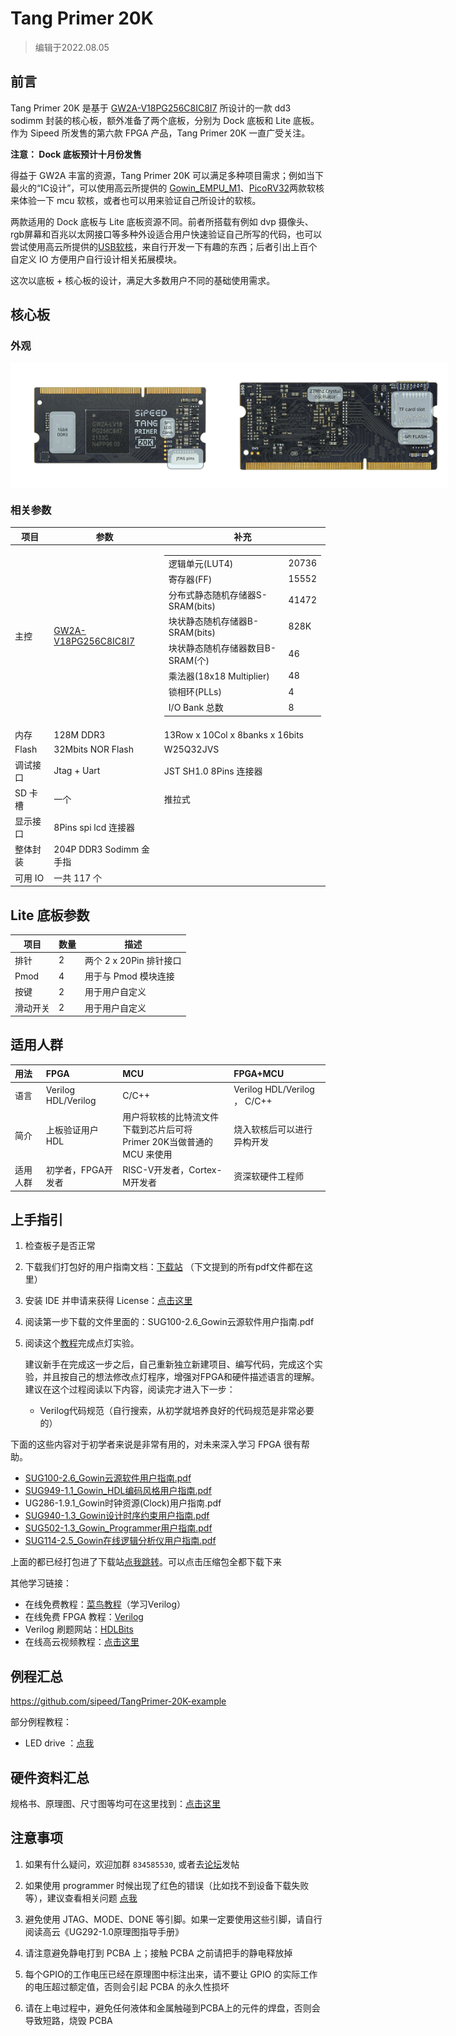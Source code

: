 # Tang Primer 20K

> 编辑于2022.08.05

## 前言

Tang Primer 20K 是基于 [GW2A-V18PG256C8IC8I7](http://www.gowinsemi.com.cn/prod_view.aspx?TypeId=10&amp;FId=t3:10:3&amp;Id=167#GW2A) 所设计的一款 dd3 sodimm 封装的核心板，额外准备了两个底板，分别为 Dock 底板和 Lite 底板。作为 Sipeed 所发售的第六款 FPGA 产品，Tang Primer 20K 一直广受关注。

**注意： Dock 底板预计十月份发售**

得益于 GW2A 丰富的资源，Tang Primer 20K 可以满足多种项目需求；例如当下最火的“IC设计”，可以使用高云所提供的 [Gowin_EMPU_M1](http://www.gowinsemi.com.cn/prodshow_view.aspx?TypeId=71&Id=178&FId=t31:71:31#IP)、[PicoRV32](http://www.gowinsemi.com.cn/prodshow_view.aspx?TypeId=70&Id=175&FId=t31:70:31#IP)两款软核来体验一下 mcu 软核，或者也可以用来验证自己所设计的软核。

两款适用的 Dock 底板与 Lite 底板资源不同。前者所搭载有例如 dvp 摄像头、rgb屏幕和百兆以太网接口等多种外设适合用户快速验证自己所写的代码，也可以尝试使用高云所提供的[USB软核](http://www.gowinsemi.com.cn/enrollment_view.aspx?TypeId=67&Id=858&FId=t27:67:27#IP)，来自行开发一下有趣的东西；后者引出上百个自定义 IO 方便用户自行设计相关拓展模块。

这次以底板 + 核心板的设计，满足大多数用户不同的基础使用需求。

## 核心板

### 外观

<body>
<div class="imbox">
    <img src="./assets/20k_front.png" width=350>
    <img src="./assets/20k_back.png" width=350>
<style>
.imbox{
     display:flex;
     flex-direction: row;
     }
</style>
</div>
</body>

### 相关参数

<table>
	<thead>
		<tr>
			<th style="text-align:center">项目</th>
			<th style="text-align:center">参数</th>
			<th style="text-align:center">补充</th>
		</tr>
	</thead>
	<tbody>
		<tr>
			<td style="text-align:left">主控</td>
			<td style="text-align:left"><a href="http://www.gowinsemi.com.cn/prod_view.aspx?TypeId=10&amp;FId=t3:10:3&amp;Id=167#GW2A">GW2A-V18PG256C8IC8I7</a>
			</td>
			<td style="text-align:left">
				<table>
					<tr>
						<td>逻辑单元(LUT4)</td>
						<td>20736</td>
					</tr>
					<tr>
						<td>寄存器(FF)</td>
						<td>15552</td>
					</tr>
					<tr>
						<td>分布式静态随机存储器S-SRAM(bits)</td>
						<td>41472</td>
					</tr>
					<tr>
						<td>块状静态随机存储器B-SRAM(bits)</td>
						<td>828K</td>
					</tr>
					<tr>
						<td>块状静态随机存储器数目B-SRAM(个)</td>
						<td>46</td>
					</tr>
					<tr>
						<td>乘法器(18x18 Multiplier)</td>
						<td>48</td>
					</tr>
					<tr>
						<td>锁相环(PLLs)</td>
						<td>4</td>
					</tr>
					<tr>
						<td>I/O Bank 总数</td>
						<td>8</td>
					</tr>
				</table>
			</td>
		</tr>
		<tr>
			<td style="text-align:left">内存</td>
			<td style="text-align:left">128M DDR3</td>
			<td style="text-align:left">13Row x 10Col x 8banks x 16bits</td>
		</tr>
		<tr>
			<td style="text-align:left">Flash</td>
			<td style="text-align:left">32Mbits NOR Flash</td>
			<td style="text-align:left">W25Q32JVS</td>
		</tr>
		<tr>
			<td style="text-align:left">调试接口</td>
			<td style="text-align:left">Jtag + Uart</td>
			<td style="text-align:left">JST SH1.0 8Pins 连接器</td>
		</tr>
		<tr>
			<td style="text-align:left">SD 卡槽</td>
			<td style="text-align:left">一个</td>
			<td style="text-align:left">推拉式</td>
		</tr>
		<tr>
			<td style="text-align:left">显示接口</td>
			<td style="text-align:left">8Pins spi lcd 连接器</td>
			<td style="text-align:left"></td>
		</tr>
		<tr>
			<td style="text-align:left">整体封装</td>
			<td style="text-align:left">204P DDR3 Sodimm 金手指</td>
			<td style="text-align:left"></td>
		</tr>
		<tr>
			<td style="text-align:left">可用 IO</td>
			<td style="text-align:left">一共 117 个</td>
			<td style="text-align:left"></td>
		</tr>
	</tbody>
</table>

## Lite 底板参数

| 项目 | 数量 | 描述 |
|---|---|---|
| 排针 | 2 | 两个 2 x 20Pin 排针接口 |
| Pmod | 4 | 用于与 Pmod 模块连接 |
| 按键 | 2 | 用于用户自定义 |
| 滑动开关 | 2 | 用于用户自定义 |


## **适用人群**

| 用法     | FPGA                             | MCU                                | FPGA+MCU                     |
| :---- | :---------- | :------------- | :----------------- |
| 语言     | Verilog HDL/Verilog         | C/C++               | Verilog HDL/Verilog ，  C/C++                |
| 简介     | 上板验证用户HDL | 用户将软核的比特流文件下载到芯片后可将<br>Primer 20K当做普通的 MCU 来使用  | 烧入软核后可以进行异构开发 |
| 适用人群 | 初学者，FPGA开发者        | RISC-V开发者，Cortex-M开发者          | 资深软硬件工程师             |

## **上手指引**

1. 检查板子是否正常

1. 下载我们打包好的用户指南文档：[下载站](https://dl.sipeed.com/shareURL/TANG/Primer_20K/07_Chip_manual/CN/%E9%80%9A%E7%94%A8%E6%8C%87%E5%BC%95) （下文提到的所有pdf文件都在这里）

2. 安装 IDE 并申请来获得 License：[点击这里](https://wiki.sipeed.com/soft/Tang/zh/Tang-Nano-Doc/get_started/install-the-ide.html)

3. 阅读第一步下载的文件里面的：SUG100-2.6_Gowin云源软件用户指南.pdf

4. 阅读这个[教程](./examples/LED.md)完成点灯实验。

    建议新手在完成这一步之后，自己重新独立新建项目、编写代码，完成这个实验，并且按自己的想法修改点灯程序，增强对FPGA和硬件描述语言的理解。
    建议在这个过程阅读以下内容，阅读完才进入下一步：
    - Verilog代码规范（自行搜索，从初学就培养良好的代码规范是非常必要的）

下面的这些内容对于初学者来说是非常有用的，对未来深入学习 FPGA 很有帮助。

   - [SUG100-2.6_Gowin云源软件用户指南.pdf](http://cdn.gowinsemi.com.cn/SUG100-2.6_Gowin%E4%BA%91%E6%BA%90%E8%BD%AF%E4%BB%B6%E7%94%A8%E6%88%B7%E6%8C%87%E5%8D%97.pdf)
   - [SUG949-1.1_Gowin_HDL编码风格用户指南.pdf](http://cdn.gowinsemi.com.cn/SUG949-1.1_Gowin_HDL%E7%BC%96%E7%A0%81%E9%A3%8E%E6%A0%BC%E7%94%A8%E6%88%B7%E6%8C%87%E5%8D%97.pdf)
   - UG286-1.9.1_Gowin时钟资源(Clock)用户指南.pdf
   - [SUG940-1.3_Gowin设计时序约束用户指南.pdf](http://cdn.gowinsemi.com.cn/SUG940-1.3_Gowin%E8%AE%BE%E8%AE%A1%E6%97%B6%E5%BA%8F%E7%BA%A6%E6%9D%9F%E7%94%A8%E6%88%B7%E6%8C%87%E5%8D%97.pdf)
   - [SUG502-1.3_Gowin_Programmer用户指南.pdf](http://cdn.gowinsemi.com.cn/SUG502-1.3_Gowin_Programmer%E7%94%A8%E6%88%B7%E6%8C%87%E5%8D%97.pdf)
   - [SUG114-2.5_Gowin在线逻辑分析仪用户指南.pdf](http://cdn.gowinsemi.com.cn/SUG114-2.5_Gowin%E5%9C%A8%E7%BA%BF%E9%80%BB%E8%BE%91%E5%88%86%E6%9E%90%E4%BB%AA%E7%94%A8%E6%88%B7%E6%8C%87%E5%8D%97.pdf)

上面的都已经打包进了下载站[点我跳转](https://dl.sipeed.com/shareURL/TANG/Primer_20K/07_Chip_manual/CN/%E9%80%9A%E7%94%A8%E6%8C%87%E5%BC%95)。可以点击压缩包全都下载下来

其他学习链接：
+ 在线免费教程：[菜鸟教程](https://www.runoob.com/w3cnote/verilog-tutorial.html)（学习Verilog）
+ 在线免费 FPGA 教程：[Verilog](https://www.asic-world.com/verilog/index.html)
+ Verilog 刷题网站：[HDLBits](https://hdlbits.01xz.net/wiki/Main_Page)
+ 在线高云视频教程：[点击这里](http://www.gowinsemi.com.cn/video_complex.aspx?FId=n15:15:26)

## 例程汇总

https://github.com/sipeed/TangPrimer-20K-example

部分例程教程：

- LED drive ：[点我](./examples/LED.md) 

## **硬件资料汇总**

规格书、原理图、尺寸图等均可在这里找到：[点击这里](https://dl.sipeed.com/shareURL/TANG/Primer_20K)

## **注意事项**

1. 如果有什么疑问，欢迎加群 `834585530`, 或者去[论坛](bbs.sipeed.com)发帖

2. 如果使用 programmer 时候出现了红色的错误（比如找不到设备下载失败等），建议查看相关问题 [点我](https://wiki.sipeed.com/hardware/zh/tang/Tang-Nano-Doc/questions.html)

3. 避免使用 JTAG、MODE、DONE 等引脚。如果一定要使用这些引脚，请自行阅读高云《UG292-1.0原理图指导手册》

4. 请注意避免静电打到 PCBA 上；接触 PCBA 之前请把手的静电释放掉

5. 每个GPIO的工作电压已经在原理图中标注出来，请不要让 GPIO 的实际工作的电压超过额定值，否则会引起 PCBA 的永久性损坏

6. 请在上电过程中，避免任何液体和金属触碰到PCBA上的元件的焊盘，否则会导致短路，烧毁 PCBA